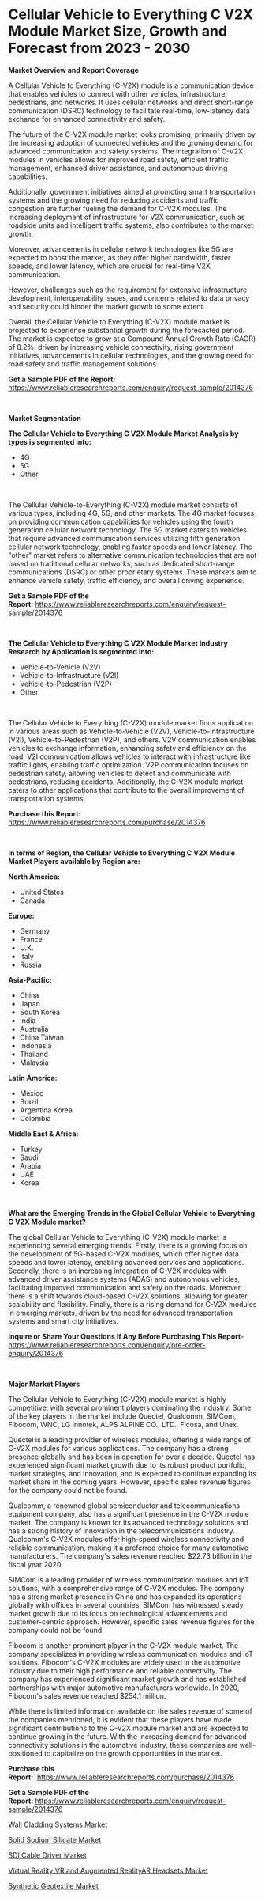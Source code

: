 <p><h1>Cellular Vehicle to Everything C V2X Module Market Size, Growth and Forecast from 2023 - 2030</h1></p><p><strong>Market Overview and Report Coverage</strong></p>
<p><p>A Cellular Vehicle to Everything (C-V2X) module is a communication device that enables vehicles to connect with other vehicles, infrastructure, pedestrians, and networks. It uses cellular networks and direct short-range communication (DSRC) technology to facilitate real-time, low-latency data exchange for enhanced connectivity and safety.</p><p>The future of the C-V2X module market looks promising, primarily driven by the increasing adoption of connected vehicles and the growing demand for advanced communication and safety systems. The integration of C-V2X modules in vehicles allows for improved road safety, efficient traffic management, enhanced driver assistance, and autonomous driving capabilities.</p><p>Additionally, government initiatives aimed at promoting smart transportation systems and the growing need for reducing accidents and traffic congestion are further fueling the demand for C-V2X modules. The increasing deployment of infrastructure for V2X communication, such as roadside units and intelligent traffic systems, also contributes to the market growth.</p><p>Moreover, advancements in cellular network technologies like 5G are expected to boost the market, as they offer higher bandwidth, faster speeds, and lower latency, which are crucial for real-time V2X communication.</p><p>However, challenges such as the requirement for extensive infrastructure development, interoperability issues, and concerns related to data privacy and security could hinder the market growth to some extent.</p><p>Overall, the Cellular Vehicle to Everything (C-V2X) module market is projected to experience substantial growth during the forecasted period. The market is expected to grow at a Compound Annual Growth Rate (CAGR) of 8.2%, driven by increasing vehicle connectivity, rising government initiatives, advancements in cellular technologies, and the growing need for road safety and traffic management solutions.</p></p>
<p><strong>Get a Sample PDF of the Report:</strong> <a href="https://www.reliableresearchreports.com/enquiry/request-sample/2014376">https://www.reliableresearchreports.com/enquiry/request-sample/2014376</a></p>
<p>&nbsp;</p>
<p><strong>Market Segmentation</strong></p>
<p><strong>The Cellular Vehicle to Everything C V2X Module Market Analysis by types is segmented into:</strong></p>
<p><ul><li>4G</li><li>5G</li><li>Other</li></ul></p>
<p>&nbsp;</p>
<p><p>The Cellular Vehicle-to-Everything (C-V2X) module market consists of various types, including 4G, 5G, and other markets. The 4G market focuses on providing communication capabilities for vehicles using the fourth generation cellular network technology. The 5G market caters to vehicles that require advanced communication services utilizing fifth generation cellular network technology, enabling faster speeds and lower latency. The "other" market refers to alternative communication technologies that are not based on traditional cellular networks, such as dedicated short-range communications (DSRC) or other proprietary systems. These markets aim to enhance vehicle safety, traffic efficiency, and overall driving experience.</p></p>
<p><strong>Get a Sample PDF of the Report:</strong>&nbsp;<a href="https://www.reliableresearchreports.com/enquiry/request-sample/2014376">https://www.reliableresearchreports.com/enquiry/request-sample/2014376</a></p>
<p>&nbsp;</p>
<p><strong>The Cellular Vehicle to Everything C V2X Module Market Industry Research by Application is segmented into:</strong></p>
<p><ul><li>Vehicle-to-Vehicle (V2V)</li><li>Vehicle-to-Infrastructure (V2I)</li><li>Vehicle-to-Pedestrian (V2P)</li><li>Other</li></ul></p>
<p>&nbsp;</p>
<p><p>The Cellular Vehicle to Everything (C-V2X) module market finds application in various areas such as Vehicle-to-Vehicle (V2V), Vehicle-to-Infrastructure (V2I), Vehicle-to-Pedestrian (V2P), and others. V2V communication enables vehicles to exchange information, enhancing safety and efficiency on the road. V2I communication allows vehicles to interact with infrastructure like traffic lights, enabling traffic optimization. V2P communication focuses on pedestrian safety, allowing vehicles to detect and communicate with pedestrians, reducing accidents. Additionally, the C-V2X module market caters to other applications that contribute to the overall improvement of transportation systems.</p></p>
<p><strong>Purchase this Report:</strong>&nbsp; <a href="https://www.reliableresearchreports.com/purchase/2014376">https://www.reliableresearchreports.com/purchase/2014376</a></p>
<p>&nbsp;</p>
<p><strong>In terms of Region, the Cellular Vehicle to Everything C V2X Module Market Players available by Region are:</strong></p>
<p>
    <p> <strong> North America: </strong>
        <ul>
            <li>United States</li>
            <li>Canada</li>
        </ul>
        </p> 
    <p> <strong> Europe: </strong>
        <ul>
            <li>Germany</li>
            <li>France</li>
            <li>U.K.</li>
            <li>Italy</li>
            <li>Russia</li>
        </ul>
        </p> 
    <p> <strong> Asia-Pacific: </strong>
        <ul>
            <li>China</li>
            <li>Japan</li>
            <li>South Korea</li>
            <li>India</li>
            <li>Australia</li>
            <li>China Taiwan</li>
            <li>Indonesia</li>
            <li>Thailand</li>
            <li>Malaysia</li>
        </ul>
        </p> 
    <p> <strong> Latin America: </strong>
        <ul>
            <li>Mexico</li>
            <li>Brazil</li>
            <li>Argentina Korea</li>
            <li>Colombia</li>
        </ul>
        </p> 
    <p> <strong> Middle East & Africa: </strong>
        <ul>
            <li>Turkey</li>
            <li>Saudi</li>
            <li>Arabia</li>
            <li>UAE</li>
            <li>Korea</li>
        </ul>
    </p>
    </p>
<p>&nbsp;</p>
<p><strong>What are the Emerging Trends in the Global Cellular Vehicle to Everything C V2X Module market?</strong></p>
<p><p>The global Cellular Vehicle to Everything (C-V2X) module market is experiencing several emerging trends. Firstly, there is a growing focus on the development of 5G-based C-V2X modules, which offer higher data speeds and lower latency, enabling advanced services and applications. Secondly, there is an increasing integration of C-V2X modules with advanced driver assistance systems (ADAS) and autonomous vehicles, facilitating improved communication and safety on the roads. Moreover, there is a shift towards cloud-based C-V2X solutions, allowing for greater scalability and flexibility. Finally, there is a rising demand for C-V2X modules in emerging markets, driven by the need for advanced transportation systems and smart city initiatives.</p></p>
<p><strong>Inquire or Share Your Questions If Any Before Purchasing This Report</strong>- <a href="https://www.reliableresearchreports.com/enquiry/pre-order-enquiry/2014376">https://www.reliableresearchreports.com/enquiry/pre-order-enquiry/2014376</a></p>
<p>&nbsp;</p>
<p><strong>Major Market Players</strong></p>
<p><p>The Cellular Vehicle to Everything (C-V2X) module market is highly competitive, with several prominent players dominating the industry. Some of the key players in the market include Quectel, Qualcomm, SIMCom, Fibocom, WNC, LG Innotek, ALPS ALPINE CO., LTD., Ficosa, and Unex. </p><p>Quectel is a leading provider of wireless modules, offering a wide range of C-V2X modules for various applications. The company has a strong presence globally and has been in operation for over a decade. Quectel has experienced significant market growth due to its robust product portfolio, market strategies, and innovation, and is expected to continue expanding its market share in the coming years. However, specific sales revenue figures for the company could not be found.</p><p>Qualcomm, a renowned global semiconductor and telecommunications equipment company, also has a significant presence in the C-V2X module market. The company is known for its advanced technology solutions and has a strong history of innovation in the telecommunications industry. Qualcomm's C-V2X modules offer high-speed wireless connectivity and reliable communication, making it a preferred choice for many automotive manufacturers. The company's sales revenue reached $22.73 billion in the fiscal year 2020.</p><p>SIMCom is a leading provider of wireless communication modules and IoT solutions, with a comprehensive range of C-V2X modules. The company has a strong market presence in China and has expanded its operations globally with offices in several countries. SIMCom has witnessed steady market growth due to its focus on technological advancements and customer-centric approach. However, specific sales revenue figures for the company could not be found.</p><p>Fibocom is another prominent player in the C-V2X module market. The company specializes in providing wireless communication modules and IoT solutions. Fibocom's C-V2X modules are widely used in the automotive industry due to their high performance and reliable connectivity. The company has experienced significant market growth and has established partnerships with major automotive manufacturers worldwide. In 2020, Fibocom's sales revenue reached $254.1 million.</p><p>While there is limited information available on the sales revenue of some of the companies mentioned, it is evident that these players have made significant contributions to the C-V2X module market and are expected to continue growing in the future. With the increasing demand for advanced connectivity solutions in the automotive industry, these companies are well-positioned to capitalize on the growth opportunities in the market.</p></p>
<p><strong>Purchase this Report:</strong>&nbsp;&nbsp;<a href="https://www.reliableresearchreports.com/purchase/2014376">https://www.reliableresearchreports.com/purchase/2014376</a></p>
<p></p>
<p><strong>Get a Sample PDF of the Report:</strong>&nbsp;<a href="https://www.reliableresearchreports.com/enquiry/request-sample/2014376">https://www.reliableresearchreports.com/enquiry/request-sample/2014376</a></p>
<p><p><a href="https://medium.com/@jaydonhyatt2023/wall-cladding-systems-market-competitive-analysis-market-trends-and-forecast-to-2030-90eb8bb98564">Wall Cladding Systems Market</a></p><p><a href="https://medium.com/@juananienow/solid-sodium-silicate-market-size-and-market-trends-complete-industry-overview-2023-to-2030-1f09f159c7b4">Solid Sodium Silicate Market</a></p><p><a href="https://github.com/gaydyna/Market-Research-Report-List-1/blob/main/sdi-cable-driver-market.md">SDI Cable Driver Market</a></p><p><a href="https://github.com/amonskiyk/Market-Research-Report-List-1/blob/main/virtual-reality-vr-and-augmented-realityar-headsets-market.md">Virtual Reality VR and Augmented RealityAR Headsets Market</a></p><p><a href="https://medium.com/@coltruecker/synthetic-geotextile-market-trends-forecast-and-competitive-analysis-to-2030-aba39e265056">Synthetic Geotextile Market</a></p></p>